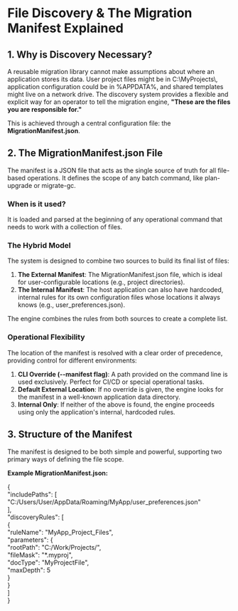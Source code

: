 ﻿# **File Discovery & The Migration Manifest Explained**

## **1\. Why is Discovery Necessary?**

A reusable migration library cannot make assumptions about where an application stores its data. User project files might be in C:\\MyProjects\\, application configuration could be in %APPDATA%, and shared templates might live on a network drive. The discovery system provides a flexible and explicit way for an operator to tell the migration engine, **"These are the files you are responsible for."**

This is achieved through a central configuration file: the **MigrationManifest.json**.

## **2\. The MigrationManifest.json File**

The manifest is a JSON file that acts as the single source of truth for all file-based operations. It defines the scope of any batch command, like plan-upgrade or migrate-gc.

### **When is it used?**

It is loaded and parsed at the beginning of any operational command that needs to work with a collection of files.

### **The Hybrid Model**

The system is designed to combine two sources to build its final list of files:

1. **The External Manifest**: The MigrationManifest.json file, which is ideal for user-configurable locations (e.g., project directories).  
2. **The Internal Manifest**: The host application can also have hardcoded, internal rules for its own configuration files whose locations it always knows (e.g., user\_preferences.json).

The engine combines the rules from both sources to create a complete list.

### **Operational Flexibility**

The location of the manifest is resolved with a clear order of precedence, providing control for different environments:

1. **CLI Override (\--manifest flag)**: A path provided on the command line is used exclusively. Perfect for CI/CD or special operational tasks.  
2. **Default External Location**: If no override is given, the engine looks for the manifest in a well-known application data directory.  
3. **Internal Only**: If neither of the above is found, the engine proceeds using only the application's internal, hardcoded rules.

## **3\. Structure of the Manifest**

The manifest is designed to be both simple and powerful, supporting two primary ways of defining the file scope.

**Example MigrationManifest.json:**

{  
  "includePaths": \[  
    "C:/Users/User/AppData/Roaming/MyApp/user\_preferences.json"  
  \],  
  "discoveryRules": \[  
    {  
      "ruleName": "MyApp\_Project\_Files",  
      "parameters": {  
        "rootPath": "C:/Work/Projects/",  
        "fileMask": "\*.myproj",  
        "docType": "MyProjectFile",  
        "maxDepth": 5  
      }  
    }  
  \]  
}
